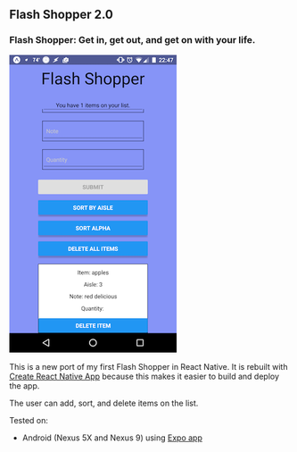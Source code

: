 ## Flash Shopper 2.0

### Flash Shopper: Get in, get out, and get on with your life.

![Screenshot](images/screenshot-android.png)

This is a new port of my first Flash Shopper in React Native. It is rebuilt with [Create React Native App](https://github.com/react-community/create-react-native-app) because this makes it easier to build and deploy the app.

The user can add, sort, and delete items on the list.

Tested on:

* Android (Nexus 5X and Nexus 9) using [Expo app](https://expo.io/)
